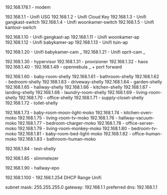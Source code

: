 192.168.178.1 - modem

192.168.1.1 - Unifi USG
192.168.1.2 - Unifi Cloud Key
192.168.1.3 - Unifi gangkast-switch
192.168.1.4 - Unifi woonkamer-switch
192.168.1.5 - Unifi kantoor-switch

192.168.1.10 - Unifi gangkast-ap
192.168.1.11 - Unifi woonkamer-ap
192.168.1.12 - Unifi babykamer-ap
192.168.1.13 - Unifi tuin-ap

192.168.1.20 - Unifi babykamer-cam _
192.168.1.21 - Unifi oprit-cam _

192.168.1.30 - hypervisor
192.168.1.31 - provisioner
192.168.1.32 - haos
192.168.1.40 - 192.168.1.49 - opennebula \_ + port forward

192.168.1.60 - baby-room-shelly
192.168.1.61 - bathroom-shelly
192.168.1.62 - bedroom-shelly
192.168.1.63 - driveway-shelly
192.168.1.64 - garden-shelly
192.168.1.65 - hallway-shelly
192.168.1.66 - kitchen-shelly
192.168.1.67 - landing-shelly
192.168.1.68 - laundry-room-shelly
192.168.1.69 - living-room-shelly
192.168.1.70 - office-shelly
192.168.1.71 - supply-closet-shelly
192.168.1.72 - toilet-shelly

192.168.1.73 - baby-room-moon-light-moko
192.168.1.74 - kitchen-oven-moko
192.168.1.75 - living-room-tv-moko
192.168.1.76 - hallway-vacuum-moko
192.168.1.77 - bedroom-charger-moko
192.168.1.78 - office-server-moko
192.168.1.79 - living-room-monkey-moko
192.168.1.80 - bedroom-tv-moko
192.168.1.81 - baby-room-bed-light-moko
192.168.1.82 - office-human-moko
192.168.1.83 - bathroom-human-moko

192.168.1.84 - test-shelly

192.168.1.85 - slimmelezer

192.168.1.90 - hallway-epo

192.168.1.100 - 192.168.1.254 DHCP Range Unifi

subnet mask: 255.255.255.0
gateway: 192.168.1.1
preferred dns: 192.168.1.1
